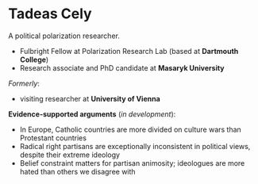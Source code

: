 # Tadeas Cely
A political polarization researcher.
- Fulbright Fellow at Polarization Research Lab (based at **Dartmouth College**)
- Research associate and PhD candidate at **Masaryk University**

_Formerly_:
- visiting researcher at **University of Vienna**

**Evidence-supported arguments** (_in development_):
 - In Europe, Catholic countries are more divided on culture wars than Protestant countries
 - Radical right partisans are exceptionally inconsistent in political views, despite their extreme ideology
 - Belief constraint matters for partisan animosity; ideologues are more hated than others we disagree with
